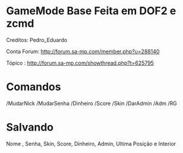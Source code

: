 # GameMode Base Feita em DOF2 e zcmd
Creditos: Pedro_Eduardo

Conta Forum: http://forum.sa-mp.com/member.php?u=288140

Tópico : http://forum.sa-mp.com/showthread.php?t=625795

# Comandos
 /MudarNick
  /MudarSenha
  /Dinheiro
  /Score
  /Skin
  /DarAdmin
  /Adm
  /RG

# Salvando
Nome , Senha, Skin, Score, Dinheiro, Admin, Ultima Posição e Interior
